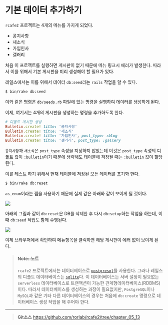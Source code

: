 # 기본 데이터 추가하기

`rcafe2` 프로젝트는 4개의 메뉴를 가지게 되었다.

* 공지사항
* 새소식
* 가입인사
* 갤러리

처음 이 프로젝트를 실행하면 게시판이 없기 때문에 메뉴 링크시 에러가 발생한다. 따라서 이를 위해서 기본 게시판을 미리 생성해야 할 필요가 있다.

레일스에서는 이를 위해서 데이터 `db:seed`라는 `rails` 작업을 할 수 있다.

```bash
$ bin/rake db:seed
```

이와 같은 명령은 `db/seeds.rb` 파일에 있는 명령을 실행하여 데이터를 생성하게 된다.

이제, 여기서는 4개의 게시판을 생성하는 명령을 추가하도록 한다.

```ruby
# 디폴트 게시판 생성
Bulletin.create! title: '공지사항'
Bulletin.create! title: '새소식'
Bulletin.create! title: '가입인사', post_type: :blog
Bulletin.create! title: '갤러리', post_type: :gallery
```

`공지사항`과 `새소식`은 `post_type` 속성을 지정하지 않았는데 이것은 `post_type` 속성의 디폴트 값이 `:bulletin`이기 때문에 생략해도 테이블에 저장될 때는 `:bulletin` 값이 할당된다.

이를 테스트 하기 위해서 현재 테이블에 저장된 모든 데이터를 초기화 한다.

```bash
$ bin/rake db:reset
```

`as_enum`이라는 젬을 사용하기 때문에 실제 값은 아래와 같이 보이게 될 것이다. 

![](http://i1373.photobucket.com/albums/ag392/rorlab/Photobucket%20Desktop%20-%20RORLAB/rcafe/2016-12-18_12-31-17_zpshhykpu4g.png)

아래의 그림과 같이 `db:reset`은 DB를 삭제한 후 다시 `db:setup`하는 작업을 하는데, 이 때 `db:seed` 작업도 함께 수행된다.

![](http://i1373.photobucket.com/albums/ag392/rorlab/Photobucket%20Desktop%20-%20RORLAB/rcafe/2016-12-18_12-47-35_zpszfnsbrsz.png)

이제 브라우저에서 확인하여 메뉴항목을 클릭하면 해당 게시판이 에러 없이 보이게 된다.

> #### Note::노트
> 
> `rcafe2` 프로젝트에서는 데이터베이스로 [`postgresql`](https://www.postgresql.org/)를 사용한다. 그러나 레일스의 디폴트 데이터베이스는 [`sqlite`](http://www.sqlite.org)다. 이 데이터베이스는 서버 설정이 필요없는 `serverless` 데이터베이스로 트랜잭션이 가능한 관계형데이터베이스(RDBMS)이다. 따라서 데이터베이스를 생성하는 과정이 필요없지만, `PostgreSQL`이나 `MySQL`과 같은 기타 다른 데이터베이스의 경우는 처음에 `db:create` 명령으로 데이터베이스 생성 작업을 해 주어야 한다.

---
> **Git소스** https://github.com/rorlab/rcafe2/tree/chapter_05_13
